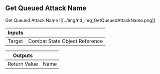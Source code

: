 ## Get Queued Attack Name
Get Queued Attack Name
![[../img/nd_img_GetQueuedAttackName.png]]

|Inputs||
|--|--|
| Target | Combat State Object Reference |

|Outputs||
|--|--|
| Return Value | Name |
